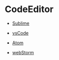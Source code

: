 # CodeEditor

- [Sublime](sublime/README.md)

- [vsCode](vsCode/README.md)

- [Atom](Atom/README.md)

- [webStorm](webStorm/README.md)
